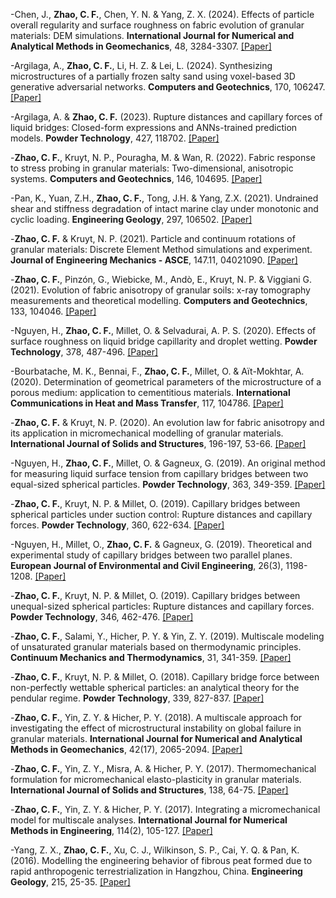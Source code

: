 -Chen, J., <strong>Zhao, C. F.</strong>, Chen, Y. N. & Yang, Z. X. (2024). Effects of particle overall regularity and surface roughness on fabric evolution of granular materials: DEM simulations. <strong>International Journal for Numerical and Analytical Methods in Geomechanics</strong>, 48, 3284-3307. [[Paper]](https://doi.org/10.1016/j.jrmge.2021.10.014)

-Argilaga, A., <strong>Zhao, C. F.</strong>, Li, H. Z. & Lei, L. (2024). Synthesizing microstructures of a partially frozen salty sand using voxel-based 3D generative adversarial networks. <strong>Computers and Geotechnics</strong>, 170, 106247. [[Paper]](https://doi.org/10.1016/j.compgeo.2024.106247)

-Argilaga, A. & <strong>Zhao, C. F.</strong> (2023). Rupture distances and capillary forces of liquid bridges: Closed-form expressions and ANNs-trained prediction models. <strong>Powder Technology</strong>, 427, 118702. [[Paper]](https://doi.org/10.1016/j.powtec.2023.118702)

-<strong>Zhao, C. F.</strong>, Kruyt, N. P., Pouragha, M. & Wan, R. (2022). Fabric response to stress probing in granular materials: Two-dimensional, anisotropic systems. <strong>Computers and Geotechnics</strong>, 146, 104695. [[Paper]](https://doi.org/10.1016/j.compgeo.2022.104695)

-Pan, K., Yuan, Z.H., <strong>Zhao, C. F.</strong>, Tong, J.H. & Yang, Z.X. (2021). Undrained shear and stiffness degradation of intact marine clay under monotonic and cyclic loading. <strong>Engineering Geology</strong>, 297, 106502. [[Paper]](https://doi.org/10.1016/j.enggeo.2021.106502)

-<strong>Zhao, C. F.</strong> & Kruyt, N. P. (2021). Particle and continuum rotations of granular materials: Discrete Element Method simulations and experiment. <strong>Journal of Engineering Mechanics - ASCE</strong>, 147.11, 04021090. [[Paper]](https://doi.org/10.1061/(ASCE)EM.1943-7889.0001997)

-<strong>Zhao, C. F.</strong>, Pinzón, G., Wiebicke, M., Andò, E., Kruyt, N. P. & Viggiani G. (2021). Evolution of fabric anisotropy of granular soils: x-ray tomography measurements and theoretical modelling. <strong>Computers and Geotechnics</strong>, 133, 104046. [[Paper]](https://doi.org/10.1016/j.compgeo.2021.104046)

-Nguyen, H., <strong>Zhao, C. F.</strong>, Millet, O. & Selvadurai, A. P. S. (2020). Effects of surface roughness on liquid bridge capillarity and droplet wetting. <strong>Powder Technology</strong>, 378, 487-496. [[Paper]](https://doi.org/10.1016/j.powtec.2020.10.016)

-Bourbatache, M. K., Bennai, F., <strong>Zhao, C. F.</strong>, Millet, O. & Aït-Mokhtar, A. (2020). Determination of geometrical parameters of the microstructure of a porous medium: application to cementitious materials. <strong>International Communications in Heat and Mass Transfer</strong>, 117, 104786. [[Paper]](https://doi.org/10.1016/j.icheatmasstransfer.2020.104786)

-<strong>Zhao, C. F.</strong> & Kruyt, N. P. (2020). An evolution law for fabric anisotropy and its application in micromechanical modelling of granular materials. <strong>International Journal of Solids and Structures</strong>, 196-197, 53-66. [[Paper]](https://doi.org/10.1016/j.ijsolstr.2020.04.007)

-Nguyen, H., <strong>Zhao, C. F.</strong>, Millet, O. & Gagneux, G. (2019). An original method for measuring liquid surface tension from capillary bridges between two equal-sized spherical particles. <strong>Powder Technology</strong>, 363, 349-359. [[Paper]](https://doi.org/10.1016/j.powtec.2019.12.049)

-<strong>Zhao, C. F.</strong>, Kruyt, N. P. & Millet, O. (2019). Capillary bridges between spherical particles under suction control: Rupture distances and capillary forces. <strong>Powder Technology</strong>, 360, 622-634. [[Paper]](https://doi.org/10.1016/j.powtec.2019.09.093)

-Nguyen, H., Millet, O., <strong>Zhao, C. F.</strong> & Gagneux, G. (2019). Theoretical and experimental study of capillary bridges between two parallel planes. <strong>European Journal of Environmental and Civil Engineering</strong>, 26(3), 1198-1208. [[Paper]](https://doi.org/10.1080/19648189.2019.1706055)

-<strong>Zhao, C. F.</strong>, Kruyt, N. P. & Millet, O. (2019). Capillary bridges between unequal-sized spherical particles: Rupture distances and capillary forces. <strong>Powder Technology</strong>, 346, 462-476. [[Paper]](https://doi.org/10.1016/j.powtec.2019.02.015)

-<strong>Zhao, C. F.</strong>, Salami, Y., Hicher, P. Y. & Yin, Z. Y. (2019). Multiscale modeling of unsaturated granular materials based on thermodynamic principles. <strong>Continuum Mechanics and Thermodynamics</strong>, 31, 341-359. [[Paper]](https://doi.org/10.1007/s00161-018-0736-5)

-<strong>Zhao, C. F.</strong>, Kruyt, N. P. & Millet, O. (2018). Capillary bridge force between non-perfectly wettable spherical particles: an analytical theory for the pendular regime. <strong>Powder Technology</strong>, 339, 827-837. [[Paper]](https://doi.org/10.1016/j.powtec.2018.08.062)

-<strong>Zhao, C. F.</strong>, Yin, Z. Y. & Hicher, P. Y. (2018). A multiscale approach for investigating the effect of microstructural instability on global failure in granular materials. <strong>International Journal for Numerical and Analytical Methods in Geomechanics</strong>, 42(17), 2065-2094. [[Paper]](https://doi.org/10.1002/nag.2842)

-<strong>Zhao, C. F.</strong>, Yin, Z. Y., Misra, A. & Hicher, P. Y. (2017). Thermomechanical formulation for micromechanical elasto-plasticity in granular materials. <strong>International Journal of Solids and Structures</strong>, 138, 64-75. [[Paper]](https://doi.org/10.1016/j.ijsolstr.2017.12.029)

-<strong>Zhao, C. F.</strong>, Yin, Z. Y. & Hicher, P. Y. (2017). Integrating a micromechanical model for multiscale analyses. <strong>International Journal for Numerical Methods in Engineering</strong>, 114(2), 105-127. [[Paper]](https://doi.org/10.1002/nme.5735)

-Yang, Z. X., <strong>Zhao, C. F.</strong>, Xu, C. J., Wilkinson, S. P., Cai, Y. Q. & Pan, K. (2016). Modelling the engineering behavior of fibrous peat formed due to rapid anthropogenic terrestrialization in Hangzhou, China. <strong>Engineering Geology</strong>, 215, 25-35. [[Paper]](https://doi.org/10.1016/j.enggeo.2016.10.009)

